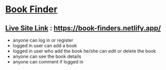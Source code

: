 # [Book Finder](https://book-finders.netlify.app/)

## [Live Site Link](https://book-finders.netlify.app/) : https://book-finders.netlify.app/

-   anyone can log in or register
-   logged in user can add a book
-   logged in user who add the book he/she can edit or delete the book
-   anyone can see the book details
-   anyone can comment if logged in
